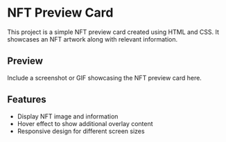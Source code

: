 # NFT Preview Card

This project is a simple NFT preview card created using HTML and CSS. It showcases an NFT artwork along with relevant information.

## Preview

Include a screenshot or GIF showcasing the NFT preview card here.

## Features

- Display NFT image and information
- Hover effect to show additional overlay content
- Responsive design for different screen sizes

